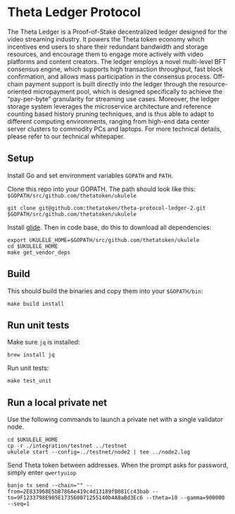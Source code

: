 # Theta Ledger Protocol

The Theta Ledger is a Proof-of-Stake decentralized ledger designed for the video streaming industry. It powers the Theta token economy which incentives end users to share their redundant bandwidth and storage resources, and encourage them to engage more actively with video platforms and content creators. The ledger employs a novel multi-level BFT consensus engine, which supports high transaction throughput, fast block confirmation, and allows mass participation in the consensus process. Off-chain payment support is built directly into the ledger through the resource-oriented micropayment pool, which is designed specifically to achieve the “pay-per-byte” granularity for streaming use cases. Moreover, the ledger storage system leverages the microservice architecture and reference counting based history pruning techniques, and is thus able to adapt to different computing environments, ranging from high-end data center server clusters to commodity PCs and laptops. For more technical details, please refer to our technical whitepaper.

## Setup

Install Go and set environment variables `GOPATH` and `PATH`.

Clone this repo into your GOPATH. The path should look like this: `$GOPATH/src/github.com/thetatoken/ukulele`

```
git clone git@github.com:thetatoken/theta-protocol-ledger-2.git $GOPATH/src/github.com/thetatoken/ukulele
```

Install [glide](https://github.com/Masterminds/glide). Then in code base, do this to download all dependencies:

```
export UKULELE_HOME=$GOPATH/src/github.com/thetatoken/ukulele
cd $UKULELE_HOME
make get_vendor_deps
```

## Build
This should build the binaries and copy them into your `$GOPATH/bin`:
```
make build install
```

## Run unit tests
Make sure `jq` is installed:
```
brew install jq
```
Run unit tests:
```
make test_unit
```
## Run a local private net
Use the following commands to launch a private net with a single validator node.
```
cd $UKULELE_HOME
cp -r ./integration/testnet ../testnet
ukulele start --config=../testnet/node2 | tee ../node2.log
```
Send Theta token between addresses. When the prompt asks for password, simply enter `qwertyuiop`
```
banjo tx send --chain="" --from=2E833968E5bB786Ae419c4d13189fB081Cc43bab --to=9F1233798E905E173560071255140b4A8aBd3Ec6 --theta=10 --gamma=900000 --seq=1
```


